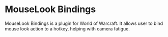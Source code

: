 # MouseLook Bindings

MouseLook Bindings is a plugin for World of Warcraft. It allows user to bind mouse look action to a hotkey, helping with camera fatigue.
